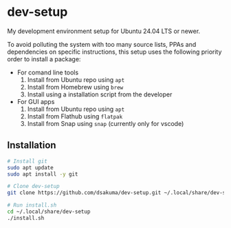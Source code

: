 # dev-setup

My development environment setup for Ubuntu 24.04 LTS or newer.

 
To avoid polluting the system with too many source lists, PPAs and dependencies on specific instructions, this setup uses the following priority order to install a package:

- For comand line tools
  1. Install from Ubuntu repo using `apt`
  2. Install from Homebrew using `brew`
  3. Install using a installation script from the developer
- For GUI apps
  1. Install from Ubuntu repo using `apt`
  2. Install from Flathub using `flatpak`
  3. Install from Snap using `snap` (currently only for vscode)

## Installation

```sh
# Install git
sudo apt update
sudo apt install -y git

# Clone dev-setup
git clone https://github.com/dsakuma/dev-setup.git ~/.local/share/dev-setup

# Run install.sh
cd ~/.local/share/dev-setup
./install.sh
```
